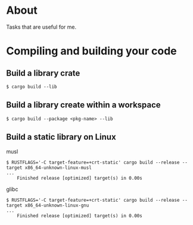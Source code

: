 # About

Tasks that are useful for me.

# Compiling and building your code


## Build a library crate

```console
$ cargo build --lib
```


## Build a library create within a workspace

```console
$ cargo build --package <pkg-name> --lib
```

## Build a static library on Linux

musl

```console
$ RUSTFLAGS='-C target-feature=+crt-static' cargo build --release --target x86_64-unknown-linux-musl
...
    Finished release [optimized] target(s) in 0.00s
```

glibc

```console
$ RUSTFLAGS='-C target-feature=+crt-static' cargo build --release --target x86_64-unknown-linux-gnu
...
    Finished release [optimized] target(s) in 0.00s
```
